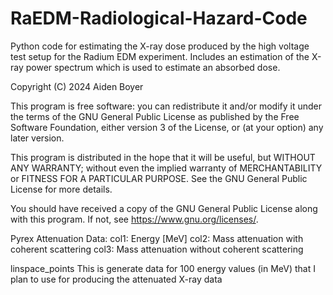 # RaEDM-Radiological-Hazard-Code

Python code for estimating the X-ray dose produced by the high voltage test
setup for the Radium EDM experiment. Includes an estimation of the X-ray power
spectrum which is used to estimate an absorbed dose. 

Copyright (C) 2024 Aiden Boyer

This program is free software: you can redistribute it and/or modify it under the terms of the GNU General Public License as published by the Free Software Foundation, either version 3 of the License, or (at your option) any later version.

This program is distributed in the hope that it will be useful, but WITHOUT ANY WARRANTY; without even the implied warranty of MERCHANTABILITY or FITNESS FOR A PARTICULAR PURPOSE. See the GNU General Public License for more details.

You should have received a copy of the GNU General Public License along with this program. If not, see <https://www.gnu.org/licenses/>. 

Pyrex Attenuation Data:
col1: Energy [MeV]
col2: Mass attenuation with coherent scattering
col3: Mass attenuation without coherent scattering

linspace_points
This is generate data for 100 energy values (in MeV) that I plan to use for producing the attenuated X-ray data